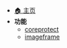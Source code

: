 <!-- 额外部分、folia -->

- [🏠 主页](/README.md)
- **功能**
  - [coreprotect](/extra/folia/coreprotect.md)
  - [imageframe](/extra/folia/imageframe.md)
